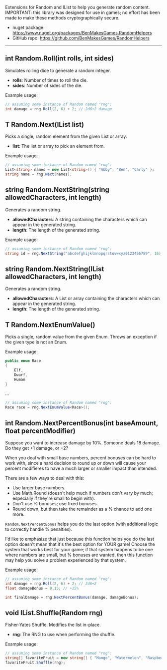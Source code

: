 Extensions for Random and IList to help you generate random content. IMPORTANT: this library was designed for use in games; no effort has been made to make these methods cryptographically secure.

* nuget package: https://www.nuget.org/packages/BenMakesGames.RandomHelpers
* GitHub repo: https://github.com/BenMakesGames/RandomHelpers

---

## int Random.Roll(int rolls, int sides)

Simulates rolling dice to generate a random integer.

* **rolls**: Number of times to roll the die.
* **sides**: Number of sides of the die.

Example usage:

```c#
// assuming some instance of Random named "rng":
int damage = rng.Roll(2, 6) + 2; // 2d6+2 damage
```

## T Random.Next(IList<T> list)

Picks a single, random element from the given List or array.

* **list**: The list or array to pick an element from.

Example usage:

```c#
// assuming some instance of Random named "rng":
List<string> names = new List<string>() { "Abby", "Ben", "Carly" };
string name = rng.Next(names);
```

## string Random.NextString(string allowedCharacters, int length)

Generates a random string.

* **allowedCharacters**: A string containing the characters which can appear in the generated string.
* **length**: The length of the generated string.

Example usage:

```c#
// assuming some instance of Random named "rng":
string id = rng.NextString("abcdefghijklmnopqrstuvwxyz0123456789", 16);
```

## string Random.NextString(IList<char> allowedCharacters, int length)

Generates a random string.

* **allowedCharacters**: A List or array containing the characters which can appear in the generated string.
* **length**: The length of the generated string.

## T Random.NextEnumValue<T>()

Picks a single, random value from the given Enum. Throws an exception if the given type is not an Enum.

Example usage:

```c#
public enum Race
{
    Elf,
    Dwarf,
    Human
}
```

...

```c#
// assuming some instance of Random named "rng":
Race race = rng.NextEnumValue<Race>();
```

## int Random.NextPercentBonus(int baseAmount, float percentModifier)

Suppose you want to increase damage by 10%. Someone deals 18 damage. Do they get +1 damage, or +2?

When you deal with small base numbers, percent bonuses can be hard to work with, since a hard decision to round up or down will cause your percent modifieres to have a much larger or smaller impact than intended.

There are a few ways to deal with this:

* Use larger base numbers.
* Use Math.Round (doesn't help much if numbers don't vary by much; especially if they're small to begin with).
* Don't use % bonuses; use fixed bonuses.
* Round down, but then take the remainder as a % chance to add one more.

`Random.NextPercentBonus` helps you do the last option (with additional logic to correctly handle % penalties).

I'd like to emphasize that just because this function helps you do the last option doesn't mean that it's the best option for YOUR game! Choose the system that works best for your game; if that system happens to be one where numbers are small, but % bonuses are wanted, then this function may help you solve a problem experienced by that system.

Example usage:

```c#
// assuming some instance of Random named "rng":
int damage = rng.Roll(2, 6) + 2; // 2d6+2
float damageBonus = 0.15; // +15%

int finalDamage = rng.NextPercentBonus(damage, damageBonus);
```

## void IList<T>.Shuffle(Random rng)

Fisher-Yates Shuffle. Modifies the list in-place.

* **rng**: The RNG to use when performing the shuffle.

Example usage:

```c#
// assuming some instance of Random named "rng":
string[] favoriteFruit = new string[] { "Mango", "Watermelon", "Raspberry", "Cantaloupe" };
favoriteFruit.Shuffle(rng);
```
